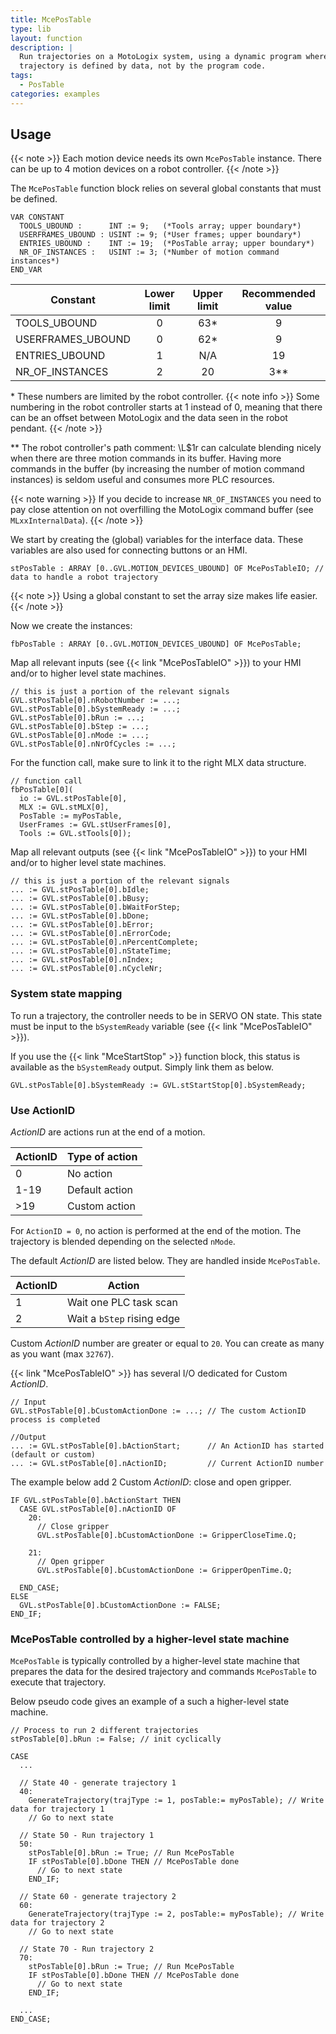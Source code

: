 ```yaml
---
title: McePosTable
type: lib
layout: function
description: |
  Run trajectories on a MotoLogix system, using a dynamic program where the 
  trajectory is defined by data, not by the program code.
tags: 
  - PosTable
categories: examples
---
```


## Usage

{{< note >}}
Each motion device needs its own `McePosTable` instance.
There can be up to 4 motion devices on a robot controller.
{{< /note >}}

The `McePosTable` function block relies on several global constants that must
be defined.

```iecst
VAR CONSTANT
  TOOLS_UBOUND :      INT := 9;   (*Tools array; upper boundary*)
  USERFRAMES_UBOUND : USINT := 9; (*User frames; upper boundary*)
  ENTRIES_UBOUND :    INT := 19;  (*PosTable array; upper boundary*)
  NR_OF_INSTANCES :   USINT := 3; (*Number of motion command instances*)
END_VAR
```

| Constant          | Lower limit | Upper limit | Recommended value |
| ----------------- | :---------: | :---------: | :---------------: |
| TOOLS_UBOUND      |      0      |    63\*     |         9         |
| USERFRAMES_UBOUND |      0      |    62\*     |         9         |
| ENTRIES_UBOUND    |      1      |     N/A     |        19         |
| NR_OF_INSTANCES   |      2      |     20      |         3\**      |

\* These numbers are limited by the robot controller.
{{< note info >}}
Some numbering in the robot controller starts at 1 instead of 0, meaning
that there can be an offset between MotoLogix and the data seen in the robot pendant.
{{< /note >}}

\** The robot controller's path comment: \L$1r can calculate blending nicely when there
are three motion commands in its buffer. Having more commands in the buffer
(by increasing the number of motion command instances) is seldom useful
and consumes more PLC resources.

{{< note warning >}}
If you decide to increase `NR_OF_INSTANCES` you need to pay close attention on
not overfilling the MotoLogix command buffer (see `MLxxInternalData`).
{{< /note >}}

We start by creating the (global) variables for the interface data.
These variables are also used for connecting buttons or an HMI.

```iecst
stPosTable : ARRAY [0..GVL.MOTION_DEVICES_UBOUND] OF McePosTableIO; // data to handle a robot trajectory
```

{{< note >}}
Using a global constant to set the array size makes life easier.
{{< /note >}}

Now we create the instances:

```iecst
fbPosTable : ARRAY [0..GVL.MOTION_DEVICES_UBOUND] OF McePosTable;
```

Map all relevant inputs (see {{< link "McePosTableIO" >}})
to your HMI and/or to higher level state machines.

```iecst
// this is just a portion of the relevant signals
GVL.stPosTable[0].nRobotNumber := ...;
GVL.stPosTable[0].bSystemReady := ...;
GVL.stPosTable[0].bRun := ...;
GVL.stPosTable[0].bStep := ...;
GVL.stPosTable[0].nMode := ...;
GVL.stPosTable[0].nNrOfCycles := ...;
```

For the function call, make sure to link it to the right MLX data structure.

```iecst
// function call
fbPosTable[0](
  io := GVL.stPosTable[0],
  MLX := GVL.stMLX[0],
  PosTable := myPosTable,
  UserFrames := GVL.stUserFrames[0],
  Tools := GVL.stTools[0]);
```

Map all relevant outputs (see {{< link "McePosTableIO" >}})
to your HMI and/or to higher level state machines.

```iecst
// this is just a portion of the relevant signals
... := GVL.stPosTable[0].bIdle;
... := GVL.stPosTable[0].bBusy;
... := GVL.stPosTable[0].bWaitForStep;
... := GVL.stPosTable[0].bDone;
... := GVL.stPosTable[0].bError;
... := GVL.stPosTable[0].nErrorCode;
... := GVL.stPosTable[0].nPercentComplete;
... := GVL.stPosTable[0].nStateTime;
... := GVL.stPosTable[0].nIndex;
... := GVL.stPosTable[0].nCycleNr;
```

### System state mapping

To run a trajectory, the controller needs to be in SERVO ON state.
This state must be input to the `bSystemReady` variable
(see {{< link "McePosTableIO" >}}).

If you use the {{< link "MceStartStop" >}} function block, this status is available
as the `bSystemReady` output.
Simply link them as below.

```iecst
GVL.stPosTable[0].bSystemReady := GVL.stStartStop[0].bSystemReady;
```

### Use ActionID

*ActionID* are actions run at the end of a motion.

| ActionID | Type of action     |
| -------- | ------------------ |
| 0        | No action          |
| 1-19     | Default action |
| >19      | Custom action  |

For `ActionID = 0`, no action is performed at the end of the motion.
The trajectory is blended depending on the selected `nMode`.

The default *ActionID* are listed below.
They are handled inside `McePosTable`.

| ActionID | Action                     |
| -------- | -------------------------- |
| 1        | Wait one PLC task scan     |
| 2        | Wait a `bStep` rising edge |

Custom *ActionID* number are greater or equal to `20`.
You can create as many as you want (max `32767`).

{{< link "McePosTableIO" >}} has several I/O dedicated for Custom *ActionID*.

```iecst
// Input
GVL.stPosTable[0].bCustomActionDone := ...; // The custom ActionID process is completed

//Output
... := GVL.stPosTable[0].bActionStart;      // An ActionID has started (default or custom)
... := GVL.stPosTable[0].nActionID;         // Current ActionID number
```

The example below add 2 Custom *ActionID*: close and open gripper.

```iecst
IF GVL.stPosTable[0].bActionStart THEN
  CASE GVL.stPosTable[0].nActionID OF
    20:
      // Close gripper
      GVL.stPosTable[0].bCustomActionDone := GripperCloseTime.Q;
      
    21:
      // Open gripper
      GVL.stPosTable[0].bCustomActionDone := GripperOpenTime.Q;
      
  END_CASE;
ELSE
  GVL.stPosTable[0].bCustomActionDone := FALSE;
END_IF;
```

### McePosTable controlled by a higher-level state machine

`McePosTable` is typically controlled by a higher-level state machine
that prepares the data for the desired trajectory and commands `McePosTable` to
execute that trajectory.

Below pseudo code gives an example of a such a higher-level state machine.

```iecst
// Process to run 2 different trajectories
stPosTable[0].bRun := False; // init cyclically

CASE 
  ...

  // State 40 - generate trajectory 1
  40:
    GenerateTrajectory(trajType := 1, posTable:= myPosTable); // Write data for trajectory 1
    // Go to next state

  // State 50 - Run trajectory 1
  50:
    stPosTable[0].bRun := True; // Run McePosTable
    IF stPosTable[0].bDone THEN // McePosTable done
      // Go to next state
    END_IF;

  // State 60 - generate trajectory 2
  60:
    GenerateTrajectory(trajType := 2, posTable:= myPosTable); // Write data for trajectory 2
    // Go to next state

  // State 70 - Run trajectory 2
  70:
    stPosTable[0].bRun := True; // Run McePosTable
    IF stPosTable[0].bDone THEN // McePosTable done
      // Go to next state
    END_IF;

  ...
END_CASE;
```
